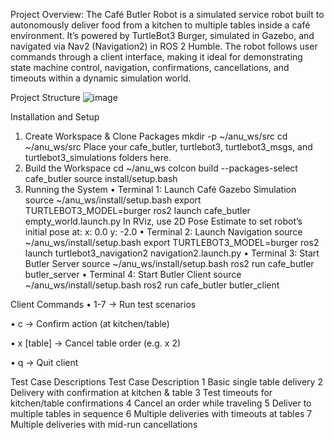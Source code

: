 Project Overview: 
The Café Butler Robot is a simulated service robot built to autonomously deliver food from a kitchen to multiple tables inside a café environment. It’s powered by TurtleBot3 Burger, simulated in Gazebo, and navigated via Nav2 (Navigation2) in ROS 2 Humble.
The robot follows user commands through a client interface, making it ideal for demonstrating state machine control, navigation, confirmations, cancellations, and timeouts within a dynamic simulation world.


Project Structure 
![image](https://github.com/user-attachments/assets/d045cf9d-37aa-4884-a27a-008110c367bf)

Installation and Setup
1.	Create Workspace & Clone Packages
mkdir -p ~/anu_ws/src
cd ~/anu_ws/src
Place your cafe_butler, turtlebot3, turtlebot3_msgs, and turtlebot3_simulations folders here.
2.	Build the Workspace
cd ~/anu_ws
colcon build --packages-select cafe_butler
source install/setup.bash
3.	 Running the System
•	Terminal 1: Launch Café Gazebo Simulation
source ~/anu_ws/install/setup.bash
export TURTLEBOT3_MODEL=burger
ros2 launch cafe_butler empty_world.launch.py
In RViz, use 2D Pose Estimate to set robot’s initial pose at:
x: 0.0
y: -2.0
•	Terminal 2: Launch Navigation
source ~/anu_ws/install/setup.bash
export TURTLEBOT3_MODEL=burger
ros2 launch turtlebot3_navigation2 navigation2.launch.py
•	Terminal 3: Start Butler Server
source ~/anu_ws/install/setup.bash
ros2 run cafe_butler butler_server
•	Terminal 4: Start Butler Client
source ~/anu_ws/install/setup.bash
ros2 run cafe_butler butler_client

Client Commands
•	1-7 → Run test scenarios

•	c → Confirm action (at kitchen/table)

•	x [table] → Cancel table order (e.g. x 2)

•	q → Quit client

Test Case Descriptions
Test Case	Description
1	Basic single table delivery
2	Delivery with confirmation at kitchen & table
3	Test timeouts for kitchen/table confirmations
4	Cancel an order while traveling
5	Deliver to multiple tables in sequence
6	Multiple deliveries with timeouts at tables
7	Multiple deliveries with mid-run cancellations

